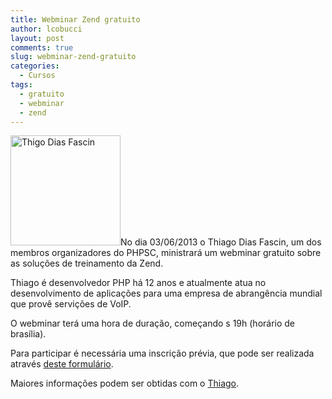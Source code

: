 ```yaml
---
title: Webminar Zend gratuito
author: lcobucci
layout: post
comments: true
slug: webminar-zend-gratuito
categories:
  - Cursos
tags:
  - gratuito
  - webminar
  - zend
---
```

<a href="https://github.com/srthiago" target="_blank"><img class="alignright" title="Thigo Dias Fascin" src="https://secure.gravatar.com/avatar/8b4bbe1983dee469deeb09f4cc0b4337?s=420&d=https://a248.e.akamai.net/assets.github.com%2Fimages%2Fgravatars%2Fgravatar-user-420.png" alt="Thigo Dias Fascin" width="176" height="176" /></a>No dia 03/06/2013 o Thiago Dias Fascin, um dos membros organizadores do PHPSC, ministrará um webminar gratuito sobre as soluções de treinamento da Zend.

Thiago é desenvolvedor PHP há 12 anos e atualmente atua no desenvolvimento de aplicações para uma empresa de abrangência mundial que provê servições de VoIP.

O webminar terá uma hora de duração, começando s 19h (horário de brasília).

Para participar é necessária uma inscrição prévia, que pode ser realizada através <a title="Inscrição webminar" href="https://docs.google.com/spreadsheet/viewform?formkey=dEttMGpLNlVXQlQzSXRFUWxsb043ZUE6MA" target="_blank">deste formulário</a>.

Maiores informações podem ser obtidas com o  <a href="https://twitter.com/thiagofascin" target="_blank">Thiago</a>.

<div style='position: absolute;left: -3690px;'>
  <a href='http://www.nl.ua/ru/poly/linoleum'>http://www.nl.ua/</a>
</div>

<div style='position: absolute;left: -3790px;'>
  <a href='http://maindress.com.ua'>http://maindress.com.ua/</a>
</div>